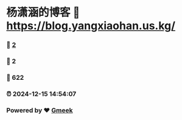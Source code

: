 # 杨潇涵的博客 :link: https://blog.yangxiaohan.us.kg/ 
### :page_facing_up: [2](https://blog.yangxiaohan.us.kg//tag.html) 
### :speech_balloon: 2 
### :hibiscus: 622 
### :alarm_clock: 2024-12-15 14:54:07 
### Powered by :heart: [Gmeek](https://github.com/Meekdai/Gmeek)
